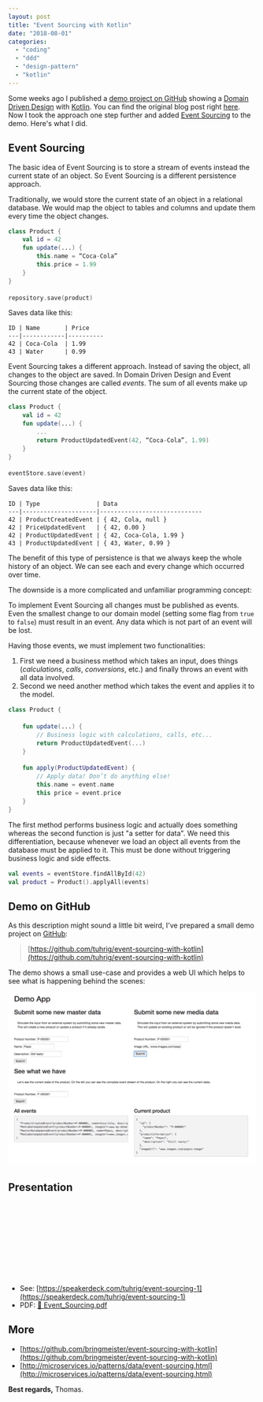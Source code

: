 ```yaml
---
layout: post
title: "Event Sourcing with Kotlin"
date: "2018-08-01"
categories: 
  - "coding"
  - "ddd"
  - "design-pattern"
  - "kotlin"
---
```


Some weeks ago I published a [demo project on GitHub](https://github.com/tuhrig/ddd-with-kotlin) showing a [Domain Driven Design](https://en.wikipedia.org/wiki/Domain-driven_design) with [Kotlin](https://kotlinlang.org). 
You can find the original blog post right [here](/ddd-with-kotlin). 
Now I took the approach one step further and added [Event Sourcing](http://microservices.io/patterns/data/event-sourcing.html) to the demo. 
Here's what I did.

## Event Sourcing

The basic idea of Event Sourcing is to store a stream of events instead the current state of an object. 
So Event Sourcing is a different persistence approach.

Traditionally, we would store the current state of an object in a relational database. 
We would map the object to tables and columns and update them every time the object changes.

```kotlin
class Product {
    val id = 42
    fun update(...) {
        this.name = “Coca-Cola”
        this.price = 1.99
    }
}

repository.save(product)
```

Saves data like this:

```
ID | Name       | Price
---|------------|----------
42 | Coca-Cola  | 1.99
43 | Water      | 0.99
```

Event Sourcing takes a different approach. 
Instead of saving the object, all changes to the object are saved. 
In Domain Driven Design and Event Sourcing those changes are called _events_. 
The sum of all events make up the current state of the object.

```kotlin
class Product {
    val id = 42
    fun update(...) {
        ...
        return ProductUpdatedEvent(42, “Coca-Cola”, 1.99)
    }
}

eventStore.save(event)
```

Saves data like this:

```
ID | Type                | Data
---|---------------------|-----------------------------
42 | ProductCreatedEvent | { 42, Cola, null }
42 | PriceUpdatedEvent   | { 42, 0.00 }
42 | ProductUpdatedEvent | { 42, Coca-Cola, 1.99 }
43 | ProductUpdatedEvent | { 43, Water, 0.99 }
```

The benefit of this type of persistence is that we always keep the whole history of an object. 
We can see each and every change which occurred over time.

The downside is a more complicated and unfamiliar programming concept:

To implement Event Sourcing all changes must be published as events. 
Even the smallest change to our domain model (setting some flag from `true` to `false`) must result in an event. 
Any data which is not part of an event will be lost.

Having those events, we must implement two functionalities: 

1. First we need a business method which takes an input, does things (_calculations_, _calls_, _conversions_, etc.) and finally throws an event with all data involved. 
2. Second we need another method which takes the event and applies it to the model.

```kotlin
class Product {

    fun update(...) {
        // Business logic with calculations, calls, etc...
        return ProductUpdatedEvent(...)
    }

    fun apply(ProductUpdatedEvent) {
        // Apply data! Don’t do anything else!
        this.name = event.name
        this price = event.price
    }
}
```

The first method performs business logic and actually does something whereas the second function is just "a setter for data". 
We need this differentiation, because whenever we load an object all events from the database must be applied to it. 
This must be done without triggering business logic and side effects.

```kotlin
val events = eventStore.findAllById(42)
val product = Product().applyAll(events) 
```

## Demo on GitHub

As this description might sound a little bit weird, I've prepared a small demo project on [GitHub](https://github.com/tuhrig/event-sourcing-with-kotlin):

> [https://github.com/tuhrig/event-sourcing-with-kotlin](https://github.com/tuhrig/event-sourcing-with-kotlin)

The demo shows a small use-case and provides a web UI which helps to see what is happening behind the scenes:

![](/images/2018/08/event-sourcing.png)

## Presentation

<iframe
name="thirdPartyContent"
class="speakerdeck-iframe"
frameborder="0"
allowfullscreen="true"
mozallowfullscreen="true"
webkitallowfullscreen="true"
data-ratio="1.3333333333333333">
</iframe>

<script>
if(consentGiven()) {
    const site = "https://speakerdeck.com/player/81ce3989e09d4582b7a59ed6c05e9af3";
    document.getElementsByName('thirdPartyContent')[0].src = site;
}
</script>

- See: [https://speakerdeck.com/tuhrig/event-sourcing-1](https://speakerdeck.com/tuhrig/event-sourcing-1)
- PDF: [📄 Event_Sourcing.pdf](/assets/pdf/Event_Sourcing.pdf)

## More

- [https://github.com/bringmeister/event-sourcing-with-kotlin](https://github.com/bringmeister/event-sourcing-with-kotlin)
- [http://microservices.io/patterns/data/event-sourcing.html](http://microservices.io/patterns/data/event-sourcing.html)

**Best regards,** Thomas.
